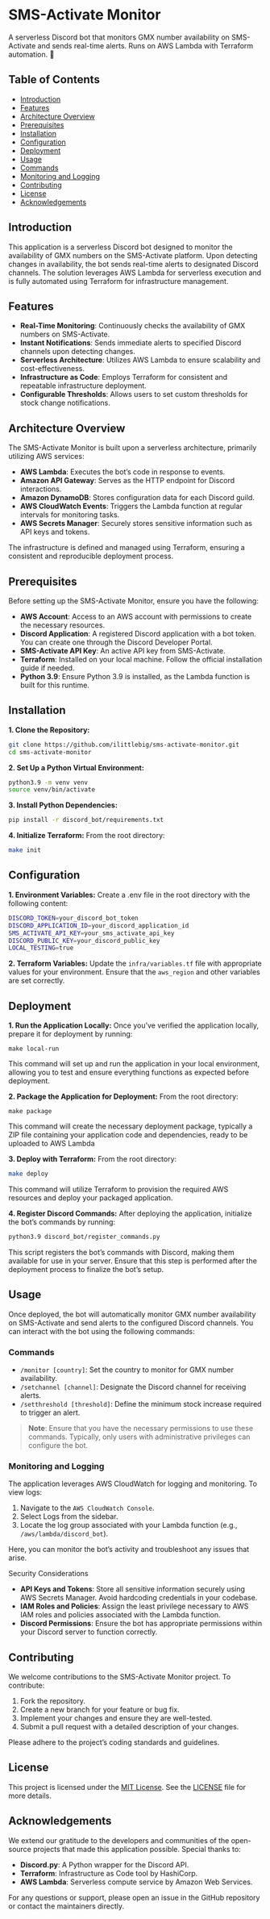 # SMS-Activate Monitor
A serverless Discord bot that monitors GMX number availability on SMS-Activate and sends real-time alerts. Runs on AWS Lambda with Terraform automation. 🚀

## Table of Contents
- [Introduction](#introduction)
- [Features](#features)
- [Architecture Overview](#architecture-overview)
- [Prerequisites](#prerequisites)
- [Installation](#installation)
- [Configuration](#configuration)
- [Deployment](#deployment)
- [Usage](#usage)
- [Commands](#commands)
- [Monitoring and Logging](#monitoring-and-logging)
- [Contributing](#contributing)
- [License](#license)
- [Acknowledgements](#acknowledgements)

## Introduction
This application is a serverless Discord bot designed to monitor the availability of GMX numbers on the SMS-Activate platform. Upon detecting changes in availability, the bot sends real-time alerts to designated Discord channels. The solution leverages AWS Lambda for serverless execution and is fully automated using Terraform for infrastructure management.

## Features
- **Real-Time Monitoring**: Continuously checks the availability of GMX numbers on SMS-Activate.
- **Instant Notifications**: Sends immediate alerts to specified Discord channels upon detecting changes.
- **Serverless Architecture**: Utilizes AWS Lambda to ensure scalability and cost-effectiveness.
- **Infrastructure as Code**: Employs Terraform for consistent and repeatable infrastructure deployment.
- **Configurable Thresholds**: Allows users to set custom thresholds for stock change notifications.

## Architecture Overview
The SMS-Activate Monitor is built upon a serverless architecture, primarily utilizing AWS services:
- **AWS Lambda**: Executes the bot’s code in response to events.
- **Amazon API Gateway**: Serves as the HTTP endpoint for Discord interactions.
- **Amazon DynamoDB**: Stores configuration data for each Discord guild.
- **AWS CloudWatch Events**: Triggers the Lambda function at regular intervals for monitoring tasks.
- **AWS Secrets Manager**: Securely stores sensitive information such as API keys and tokens.

The infrastructure is defined and managed using Terraform, ensuring a consistent and reproducible deployment process.

## Prerequisites
Before setting up the SMS-Activate Monitor, ensure you have the following:
- **AWS Account**: Access to an AWS account with permissions to create the necessary resources.
- **Discord Application**: A registered Discord application with a bot token. You can create one through the Discord Developer Portal.
- **SMS-Activate API Key**: An active API key from SMS-Activate.
- **Terraform**: Installed on your local machine. Follow the official installation guide if needed.
- **Python 3.9**: Ensure Python 3.9 is installed, as the Lambda function is built for this runtime.

## Installation
**1. Clone the Repository:**
  ```bash
  git clone https://github.com/ilittlebig/sms-activate-monitor.git
  cd sms-activate-monitor
  ```

**2. Set Up a Python Virtual Environment:**
  ```bash
  python3.9 -m venv venv
  source venv/bin/activate
  ```

**3. Install Python Dependencies:**
  ```bash
  pip install -r discord_bot/requirements.txt
  ```

**4. Initialize Terraform:**
  From the root directory:
  ```bash
  make init
  ```

## Configuration
**1. Environment Variables:**
Create a .env file in the root directory with the following content:
```bash
DISCORD_TOKEN=your_discord_bot_token
DISCORD_APPLICATION_ID=your_discord_application_id
SMS_ACTIVATE_API_KEY=your_sms_activate_api_key
DISCORD_PUBLIC_KEY=your_discord_public_key
LOCAL_TESTING=true
```

**2. Terraform Variables:**
Update the `infra/variables.tf` file with appropriate values for your environment. Ensure that the `aws_region` and other variables are set correctly.

## Deployment
**1. Run the Application Locally:**
Once you’ve verified the application locally, prepare it for deployment by running:
```
make local-run
```
This command will set up and run the application in your local environment, allowing you to test and ensure everything functions as expected before deployment.

**2. Package the Application for Deployment:**
From the root directory:
```
make package
```
This command will create the necessary deployment package, typically a ZIP file containing your application code and dependencies, ready to be uploaded to AWS Lambda

**3. Deploy with Terraform:**
From the root directory:
```bash
make deploy
```
This command will utilize Terraform to provision the required AWS resources and deploy your packaged application.

**4. Register Discord Commands:**
After deploying the application, initialize the bot’s commands by running:
```bash
python3.9 discord_bot/register_commands.py
```
This script registers the bot’s commands with Discord, making them available for use in your server. Ensure that this step is performed after the deployment process to finalize the bot’s setup.

## Usage
Once deployed, the bot will automatically monitor GMX number availability on SMS-Activate and send alerts to the configured Discord channels. You can interact with the bot using the following commands:

### Commands
- `/monitor [country]`: Set the country to monitor for GMX number availability.
- `/setchannel [channel]`: Designate the Discord channel for receiving alerts.
- `/setthreshold [threshold]`: Define the minimum stock increase required to trigger an alert.

> **Note**: Ensure that you have the necessary permissions to use these commands. Typically, only users with administrative privileges can configure the bot.

### Monitoring and Logging
The application leverages AWS CloudWatch for logging and monitoring. To view logs:
1. Navigate to the `AWS CloudWatch Console`.
2. Select Logs from the sidebar.
3. Locate the log group associated with your Lambda function (e.g., `/aws/lambda/discord_bot`).

Here, you can monitor the bot’s activity and troubleshoot any issues that arise.

Security Considerations
- **API Keys and Tokens**: Store all sensitive information securely using AWS Secrets Manager. Avoid hardcoding credentials in your codebase.
- **IAM Roles and Policies**: Assign the least privilege necessary to AWS IAM roles and policies associated with the Lambda function.
- **Discord Permissions**: Ensure the bot has appropriate permissions within your Discord server to function correctly.

## Contributing
We welcome contributions to the SMS-Activate Monitor project. To contribute:
1. Fork the repository.
2. Create a new branch for your feature or bug fix.
3. Implement your changes and ensure they are well-tested.
4. Submit a pull request with a detailed description of your changes.

Please adhere to the project’s coding standards and guidelines.

## License
This project is licensed under the [MIT License](LICENSE). See the [LICENSE](LICENSE) file for more details.

## Acknowledgements
We extend our gratitude to the developers and communities of the open-source projects that made this application possible. Special thanks to:
- **Discord.py**: A Python wrapper for the Discord API.
- **Terraform**: Infrastructure as Code tool by HashiCorp.
- **AWS Lambda**: Serverless compute service by Amazon Web Services.

For any questions or support, please open an issue in the GitHub repository or contact the maintainers directly.
